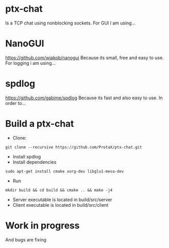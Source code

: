 # ptx-chat
Is a TCP chat using nonblocking sockets. For GUI I am using...

# NanoGUI
https://github.com/wjakob/nanogui
Because its small, free and easy to use. For logging i am using...

# spdlog
https://github.com/gabime/spdlog
Because its fast and also easy to use. In order to...

# Build a ptx-chat
* Clone:
```
git clone --recursive https://github.com/ProtaX/ptx-chat.git
```
* Install spdlog
* Install dependencies
```
sudo apt-get install cmake xorg-dev libglu1-mesa-dev
```
* Run
```
mkdir build && cd build && cmake .. && make -j4
```
* Server executable is located in build/src/server
* Client executable is located in build/src/client

# Work in progress
And bugs are fixing
